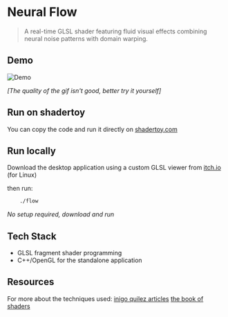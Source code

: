 # Neural Flow

> A real-time GLSL shader featuring fluid visual effects combining neural noise patterns with domain warping.

## Demo

![Demo](screencasts/demo.gif)

*[The quality of the gif isn't good, better try it yourself]*

## Run on shadertoy
You can copy the code and run it directly on [shadertoy.com](https://www.shadertoy.com) 

## Run locally
Download the desktop application using a custom GLSL viewer from 
[itch.io](https://shahd-moh-abdel.itch.io/flow) (for Linux)

then run:

```bash
	./flow
```

*No setup required, download and run*

## Tech Stack
- GLSL fragment shader programming
- C++/OpenGL for the standalone application

## Resources
 For more about the techniques used:
 [inigo quilez articles](https://iquilezles.org/articles/)
 [the book of shaders](https://thebookofshaders.com/)
 
